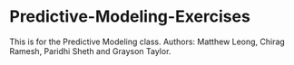# Predictive-Modeling-Exercises
This is for the Predictive Modeling class. Authors: Matthew Leong, Chirag Ramesh, Paridhi Sheth and Grayson Taylor. 




